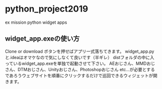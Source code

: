 # python_project2019
ex mission python widget apps
## widget_app.exeの使い方
Clone or download ボタンを押せばアプリ一式落ちてきます。
widget_app.pyと.ideaはオマケなので気にしなくて良いです（半ギレ）
distフォルダの中に入っているwidget_app.exeを単独で起動させて下さい。
AEおじさん、MMDおじさん、DTMおじさん、Unityおじさん、Photoshopおじさん
etc...が必要とするであろうウェブサイトを順番にクリックするだけで巡回できるウィジェットが開きます。

